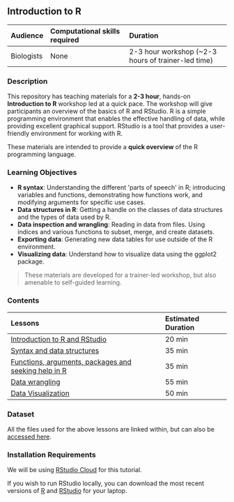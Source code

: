## Introduction to R

| Audience | Computational skills required | Duration |
:----------|:----------|:----------|
| Biologists | None | 2-3 hour workshop (~2-3 hours of trainer-led time) |

### Description
This repository has teaching materials for a **2-3 hour**, hands-on **Introduction to R** workshop led at a quick pace. The workshop will give participants an overview of the basics of R and RStudio. R is a simple programming environment that enables the effective handling of data, while providing excellent graphical support. RStudio is a tool that provides a user-friendly environment for working with R. 

These materials are intended to provide a **quick overview** of the R programming language. 

### Learning Objectives

* **R syntax**: Understanding the different 'parts of speech' in R; introducing variables and functions, demonstrating how functions work, and modifying arguments for specific use cases.
* **Data structures in R**: Getting a handle on the classes of data structures and the types of data used by R.
* **Data inspection and wrangling**: Reading in data from files. Using indices and various functions to subset, merge, and create datasets.
* **Exporting data**: Generating new data tables for use outside of the R environment.
* **Visualizing data**: Understand how to visualize data using the ggplot2 package.

> These materials are developed for a trainer-led workshop, but also amenable to self-guided learning.


### Contents

| Lessons            | Estimated Duration |
|:------------------------|:----------|
|[Introduction to R and RStudio](https://andrewguy.github.io/Training/workshops/Intro_to_R/lessons/01_Intro-to-R) | 20 min |
|[Syntax and data structures](https://andrewguy.github.io/Training/workshops/Intro_to_R/lessons/02_syntax_and_data_structures) | 35 min |
|[Functions, arguments, packages and seeking help in R](https://andrewguy.github.io/Training/workshops/Intro_to_R/lessons/03_functions-and-arguments) | 35 min |
|[Data wrangling](https://andrewguy.github.io/Training/workshops/Intro_to_R/lessons/04_data-wrangling) | 55 min |
|[Data Visualization](https://andrewguy.github.io/Training/workshops/Intro_to_R/lessons/05_data-visualization) | 50 min |

### Dataset

All the files used for the above lessons are linked within, but can also be [accessed here](https://github.com/andrewguy/Training/workshops/Intro_to_R/data).

### Installation Requirements

We will be using [RStudio Cloud](https://rstudio.cloud) for this tutorial.

If you wish to run RStudio locally, you can download the most recent versions of [R](http://lib.stat.cmu.edu/R/CRAN/) and [RStudio](https://www.rstudio.com/products/rstudio/download/#download) for your laptop.